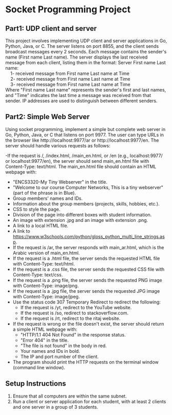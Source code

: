 # Socket Programming Project
## Part1: UDP client and server 
This project involves implementing UDP client and server applications in Go, Python, Java, or C. The server listens on port 8855, and the client sends broadcast messages every 2 seconds. Each message contains the sender's name (First name Last name). The server displays the last received message from each client, listing them in the format:
Server First name Last name:  
&nbsp;&nbsp;&nbsp;&nbsp;1- received message from First name Last name at Time  
&nbsp;&nbsp;&nbsp;&nbsp;2- received message from First name Last name at Time  
&nbsp;&nbsp;&nbsp;&nbsp;3- received message from First name Last name at Time  
Where "First name Last name" represents the sender's first and last names, and "Time" indicates the last time a message was received from that sender. IP addresses are used to distinguish between different senders.  

## Part2: Simple Web Server

Using socket programming, implement a simple but complete web server in Go, Python, Java, or C that listens on port 9977. The user can type URLs in the browser like http://localhost:9977/ar or http://localhost:9977/en. The server should handle various requests as follows:

-If the request is /, /index.html, /main_en.html, or /en (e.g., localhost:9977/ or localhost:9977/en), the server should send main_en.html file with Content-Type: text/html. The main_en.html file should contain an HTML webpage with:
  - "ENCS3320-My Tiny Webserver" in the title.
  - "Welcome to our course Computer Networks, This is a tiny webserver" (part of the phrase is in Blue).
  - Group members' names and IDs.
  - Information about the group members (projects, skills, hobbies, etc.).
  - CSS to style the page.
  - Division of the page into different boxes with student information.
  - An image with extension .jpg and an image with extension .png.
  - A link to a local HTML file.
  - A link to https://www.w3schools.com/python/gloss_python_multi_line_strings.asp.
  - If the request is /ar, the server responds with main_ar.html, which is the Arabic version of main_en.html.
  - If the request is a .html file, the server sends the requested HTML file with Content-Type: text/html.
  - If the request is a .css file, the server sends the requested CSS file with Content-Type: text/css.
  - If the request is a .png file, the server sends the requested PNG image with Content-Type: image/png.
  - If the request is a .jpg file, the server sends the requested JPG image with Content-Type: image/jpeg.
- Use the status code 307 Temporary Redirect to redirect the following:
  - If the request is /yt, redirect to the YouTube website.
  - If the request is /so, redirect to stackoverflow.com.
  - If the request is /rt, redirect to the ritaj website.
- If the request is wrong or the file doesn't exist, the server should return a simple HTML webpage with:
  - "HTTP/1.1 404 Not Found" in the response status.
  - "Error 404" in the title.
  - "The file is not found" in the body in red.
  - Your names and IDs in bold.
  - The IP and port number of the client.
- The program should print the HTTP requests on the terminal window (command line window).

## Setup Instructions
1. Ensure that all computers are within the same subnet.
2. Run a client or server application for each student, with at least 2 clients and one server in a group of 3 students.
